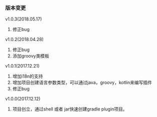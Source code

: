 ### 版本变更
v1.0.3(2018.05.17)
1. 修正bug

v1.0.2(2018.04.28)
1. 修正bug
2. 添加groovy类模板

v1.0.1(2017.12.21)
1. 增加i18n的支持
2. 增加项目创建语言参数类型，可以通过java，groovy，kotlin来编写插件
3. 修正bug

v1.0.0(2017.12.12)
1. 项目创立，通过shell 或者 jar快速创建gradle plugin项目。